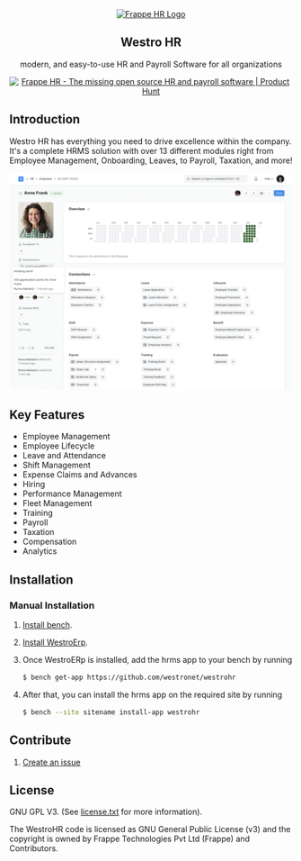 <div align="center">
	<a href="https://frappehr.com">
		<img src="https://raw.githubusercontent.com/frappe/hrms/develop/hrms/public/images/frappe-hr-logo.png" height="128" alt="Frappe HR Logo">
	</a>
	<h2>Westro HR</h2>
	<p align="center">
		<p> modern, and easy-to-use HR and Payroll Software for all organizations</p>
	</p>

<p align="center">
	<a href="https://www.producthunt.com/posts/frappe-hr?utm_source=badge-featured&utm_medium=badge&utm_souce=badge-frappe&#0045;hr" target="_blank">
		<img src="https://api.producthunt.com/widgets/embed-image/v1/featured.svg?post_id=421276&theme=dark" alt="Frappe&#0032;HR - The&#0032;missing&#0032;open&#0032;source&#0032;HR&#0032;and&#0032;payroll&#0032;software | Product Hunt" style="width: 250px; height: 54px;" width="250" height="54" />
	</a>
</p>





</div>

## Introduction

Westro HR has everything you need to drive excellence within the company. It's a complete HRMS solution with over 13 different modules right from Employee Management, Onboarding, Leaves, to Payroll, Taxation, and more!

![HRMS](hrms.png)

## Key Features

- Employee Management
- Employee Lifecycle
- Leave and Attendance
- Shift Management
- Expense Claims and Advances
- Hiring
- Performance Management
- Fleet Management
- Training
- Payroll
- Taxation
- Compensation
- Analytics

## Installation

### Manual Installation

1. [Install bench](https://github.com/frappe/bench).
2. [Install WestroErp](https://github.com/westronet/westroerp).
3. Once WestroERp is installed, add the hrms app to your bench by running

	```sh
	$ bench get-app https://github.com/westronet/westrohr
	```
4. After that, you can install the hrms app on the required site by running
	```sh
	$ bench --site sitename install-app westrohr
	```




## Contribute

1.  [Create an issue](https://github.com/westronet/westrohr/issues/new)

## License

GNU GPL V3. (See [license.txt](license.txt) for more information).

The WestroHR code is licensed as GNU General Public License (v3) and the copyright is owned by Frappe Technologies Pvt Ltd (Frappe) and Contributors.
